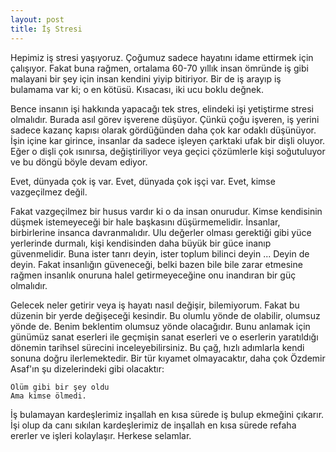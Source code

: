 ```yaml
---
layout: post
title: İş Stresi
---
```


Hepimiz iş stresi yaşıyoruz. Çoğumuz sadece hayatını idame ettirmek için çalışıyor. Fakat buna rağmen, ortalama 60-70 yıllık insan ömründe iş gibi malayani bir şey için insan kendini yiyip bitiriyor. Bir de iş arayıp iş bulamama var ki; o en kötüsü. Kısacası, iki ucu boklu değnek.

Bence insanın işi hakkında yapacağı tek stres, elindeki işi yetiştirme stresi olmalıdır. Burada asıl görev işverene düşüyor. Çünkü çoğu işveren, iş yerini sadece kazanç kapısı olarak gördüğünden daha çok kar odaklı düşünüyor. İşin içine kar girince, insanlar da sadece işleyen çarktaki ufak bir dişli oluyor. Eğer o dişli çok ısınırsa, değiştiriliyor veya geçici çözümlerle kişi soğutuluyor ve bu döngü böyle devam ediyor.

Evet, dünyada çok iş var. Evet, dünyada çok işçi var. Evet, kimse vazgeçilmez değil.

Fakat vazgeçilmez bir husus vardır ki o da insan onurudur. Kimse kendisinin düşmek istemeyeceği bir hale başkasını düşürmemelidir. İnsanlar, birbirlerine insanca davranmalıdır. Ulu değerler olması gerektiği gibi yüce yerlerinde durmalı, kişi kendisinden daha büyük bir güce inanıp güvenmelidir. Buna ister tanrı deyin, ister toplum bilinci deyin ... Deyin de deyin. Fakat insanlığın güveneceği, belki bazen bile bile zarar etmesine rağmen insanlık onuruna halel getirmeyeceğine onu inandıran bir güç olmalıdır.

Gelecek neler getirir veya iş hayatı nasıl değişir, bilemiyorum. Fakat bu düzenin bir yerde değişeceği kesindir. Bu olumlu yönde de olabilir, olumsuz yönde de. Benim beklentim olumsuz yönde olacağıdır. Bunu anlamak için günümüz sanat eserleri ile geçmişin sanat eserleri ve o eserlerin yaratıldığı dönemin tarihsel sürecini inceleyebilirsiniz. Bu çağ, hızlı adımlarla kendi sonuna doğru ilerlemektedir. Bir tür kıyamet olmayacaktır, daha çok Özdemir Asaf'ın şu dizelerindeki gibi olacaktır:

~~~
Ölüm gibi bir şey oldu
Ama kimse ölmedi.
~~~

İş bulamayan kardeşlerimiz inşallah en kısa sürede iş bulup ekmeğini çıkarır. İşi olup da canı sıkılan kardeşlerimiz de inşallah en kısa sürede refaha ererler ve işleri kolaylaşır. Herkese selamlar.